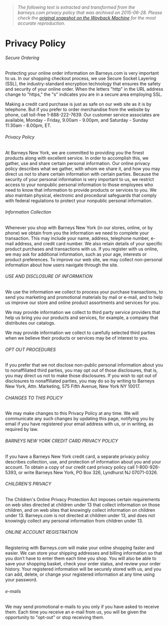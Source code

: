 > *The following text is extracted and transformed from the barneys.com privacy policy that was archived on 2015-06-28. Please check the [original snapshot on the Wayback Machine](https://web.archive.org/web/20150628041203id_/http%3A//www.barneys.com/aboutbarneys%3Fcid%3Dprivacy-policy) for the most accurate reproduction.*

# Privacy Policy

###### Secure Ordering

Protecting your online order information on Barneys.com is very important to us. In our shopping checkout process, we use Secure Socket Layering (SSL), the industry-standard encryption technology that ensures the safety and security of your online order. When the letters "http" in the URL address change to "https," the "s" indicates you are in a secure area employing SSL. 

Making a credit card purchase is just as safe on our web site as it is by telephone. But if you prefer to order merchandise from the website by phone, call toll-free 1-888-222-7639. Our customer service associates are available, Monday - Friday, 9.00am - 9.00pm, and Saturday - Sunday 11:30am - 8.00pm, ET. 

###### Privacy Policy

At Barneys New York, we are committed to providing you the finest products along with excellent service. In order to accomplish this, we gather, use and share certain personal information. Our online privacy policy describes what we gather, with whom we share it, and how you may direct us not to share certain information with certain parties. Because the security of your personal information is very important to us, we restrict access to your nonpublic personal information to those employees who need to know that information to provide products or services to you. We also maintain physical, electronic and procedural safeguards that comply with federal regulations to protect your nonpublic personal information. 

###### Information Collection

Whenever you shop with Barneys New York (in our stores, online, or by phone) we obtain from you the information we need to complete your transaction. This may include your name, address, telephone number, e-mail address, and credit card number. We also retain details of your specific product purchases and transactions with us. If you register with us online, we may ask for additional information, such as your age, interests or product preferences. To improve our web site, we may collect non-personal information about how users navigate through the site. 

###### USE AND DISCLOSURE OF INFORMATION

We use the information we collect to process your purchase transactions, to send you marketing and promotional materials by mail or e-mail, and to help us improve our store and online product assortments and services for you. 

We may provide information we collect to third party service providers that help us bring you our products and services, for example, a company that distributes our catalogs. 

We may provide information we collect to carefully selected third parties when we believe their products or services may be of interest to you. 

###### OPT OUT PROCEDURES

If you prefer that we not disclose non-public personal information about you to nonaffiliated third parties, you may opt out of those disclosures, that is, you may direct us not to make those disclosures. If you wish to opt out of disclosures to nonaffiliated parties, you may do so by writing to Barneys New York, Attn. Marketing, 575 Fifth Avenue, New York NY 10017. 

###### CHANGES TO THIS POLICY

We may make changes to this Privacy Policy at any time. We will communicate any such changes by updating this page, notifying you by email if you have registered your email address with us, or in writing, as required by law. 

###### BARNEYS NEW YORK CREDIT CARD PRIVACY POLICY

If you have a Barneys New York credit card, a separate privacy policy describes collection, use, and protection of information about you and your account. To obtain a copy of our credit card privacy policy call 1-800-926-5393, or write Barneys New York, PO Box 326, Lyndhurst NJ 07071-0326. 

###### CHILDREN'S PRIVACY

The Children's Online Privacy Protection Act imposes certain requirements on web sites directed at children under 13 that collect information on those children, and on web sites that knowingly collect information on children under 13. Barneys.com is not directed at children under 13, and does not knowingly collect any personal information from children under 13. 

###### ONLINE ACCOUNT REGISTRATION

Registering with Barneys.com will make your online shopping faster and easier. We can store your shipping addresses and billing information so that you don’t have to enter them each time you shop. You will also be able to save your shopping basket, check your order status, and review your order history. Your registered information will be securely stored with us, and you can add, delete, or change your registered information at any time using your password.

###### e-mails

We may send promotional e-mails to you only if you have asked to receive them. Each time you receive an e-mail from us, you will be given the opportunity to "opt-out" or stop receiving them. 

